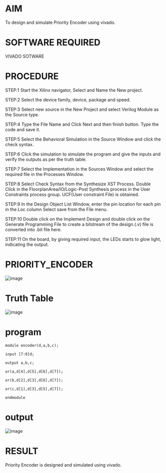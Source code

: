 # AIM
To design and simulate Priority Encoder using vivado.

# SOFTWARE REQUIRED
VIVADO SOTWARE

# PROCEDURE
STEP:1 Start the Xilinx navigator, Select and Name the New project.

STEP:2 Select the device family, device, package and speed.

STEP:3 Select new source in the New Project and select Verilog Module as the Source type.

STEP:4 Type the File Name and Click Next and then finish button. Type the code and save it.

STEP:5 Select the Behavioral Simulation in the Source Window and click the check syntax.

STEP:6 Click the simulation to simulate the program and give the inputs and verify the outputs as per the truth table.

STEP:7 Select the Implementation in the Sources Window and select the required file in the Processes Window.

STEP:8 Select Check Syntax from the Synthesize XST Process. Double Click in the FloorplanArea/IO/Logic-Post Synthesis process in the User Constraints process group. UCF(User constraint File) is obtained.

STEP:9 In the Design Object List Window, enter the pin location for each pin in the Loc column Select save from the File menu.

STEP:10 Double click on the Implement Design and double click on the Generate Programming File to create a bitstream of the design.(.v) file is converted into .bit file here.

STEP:11 On the board, by giving required input, the LEDs starts to glow light, indicating the output.
# PRIORITY_ENCODER
![image](https://github.com/RESMIRNAIR/PRIORITY_ENCODER/assets/154305926/016b3b20-1d4d-48fd-9012-a2c725b822db)
# Truth Table
![image](https://github.com/RESMIRNAIR/PRIORITY_ENCODER/assets/154305926/3da43bab-6ee6-456f-858f-4553d3623f8c)
# program
```
module encoder(d,a,b,c);

input [7:0]d;

output a,b,c;

or(a,d[4],d[5],d[6],d[7]);

or(b,d[2],d[3],d[6],d[7]);

or(c,d[1],d[3],d[5],d[7]);

endmodule
```
# output
![image](https://github.com/Shreegobika/PRIORITY_ENCODER/assets/160569525/41274a03-b3e1-4675-87e1-2273d46496f3)
# RESULT
Priority Encoder is designed and simulated using vivado.


